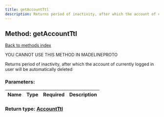 ```yaml
---
title: getAccountTtl
description: Returns period of inactivity, after which the account of currently logged in user will be automatically deleted
---
```

## Method: getAccountTtl  
[Back to methods index](index.md)


YOU CANNOT USE THIS METHOD IN MADELINEPROTO


Returns period of inactivity, after which the account of currently logged in user will be automatically deleted

### Parameters:

| Name     |    Type       | Required | Description |
|----------|---------------|----------|-------------|


### Return type: [AccountTtl](../types/AccountTtl.md)

